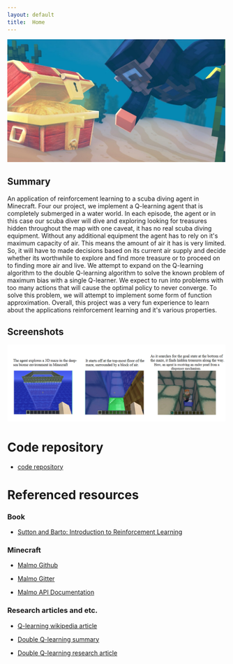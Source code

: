 ```yaml
---
layout: default
title:  Home
---
```

<img src="images/scuba diver.png" width="500px">

## Summary ##
An application of reinforcement learning to a scuba diving agent in Minecraft. Four our project, we implement a Q-learning agent that is completely submerged in a water world. In each episode, the agent or in this case our scuba diver will dive and exploring looking for treasures hidden throughout the map with one caveat, it has no real scuba diving equipment. Without any additional equipment the agent has to rely on it's maximum capacity of air. This means the amount of air it has is very limited. So, it will have to made decisions based on its current air supply and decide whether its worthwhile to explore and find more treasure or to proceed on to finding more air and live. We attempt to expand on the Q-learning algorithm to the double Q-learning algorithm to solve the known problem of maximum bias with a single Q-learner. We expect to run into problems with too many actions that will cause the optimal policy to never converge. To solve this problem, we will attempt to implement some form of function approximation. Overall, this project was a very fun experience to learn about the applications reinforcement learning and it's various properties.

## Screenshots ## 

<img src="images/screenshots.png" width="500px">

# Code repository #
- [code repository](https://github.com/andrewdoh/scuba_diver)

# Referenced resources # 
### Book ###
- [Sutton and Barto: Introduction to Reinforcement Learning](http://incompleteideas.net/sutton/book/bookdraft2016sep.pdf)

### Minecraft ###
- [Malmo Github](https://github.com/Microsoft/malmo) 

- [Malmo Gitter](https://gitter.im/Microsoft/malmo) 

- [Malmo API Documentation](https://microsoft.github.io/malmo/0.21.0/Documentation/index.html) 

### Research articles and etc. ###
- [Q-learning wikipedia article](https://en.wikipedia.org/wiki/Q-learning) 

- [Double Q-learning summary](https://hadovanhasselt.files.wordpress.com/2015/12/doubleqposter.pdf) 

- [Double Q-learning research article](https://papers.nips.cc/paper/3964-double-q-learning.pdf) 


